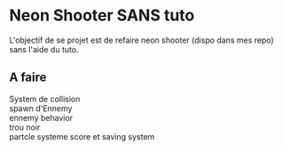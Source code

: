 # Neon Shooter SANS tuto

L'objectif de se projet est de refaire neon shooter (dispo dans mes repo) sans l'aide du tuto.


## A faire
System de collision  
spawn d'Ennemy  
ennemy behavior  
trou noir  
partcle systeme
score et saving system